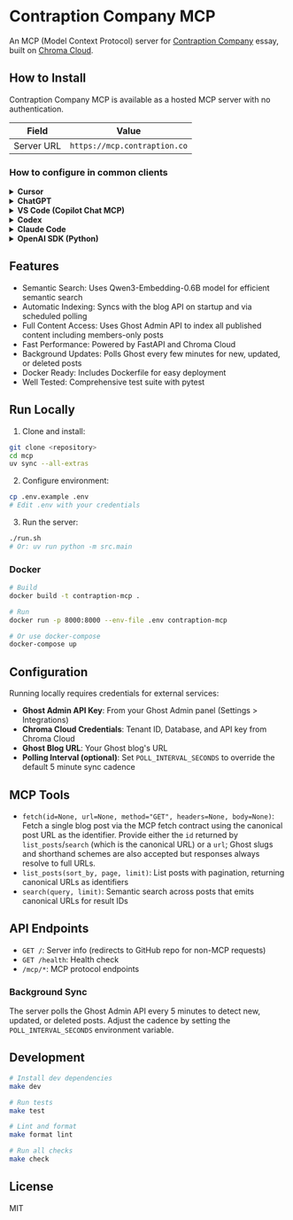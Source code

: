 # Contraption Company MCP

An MCP (Model Context Protocol) server for [Contraption Company](https://contraption.co) essay, built on [Chroma Cloud](https://trychroma.com).

## How to Install

Contraption Company MCP is available as a hosted MCP server with no authentication.

| Field      | Value                        |
| ---------- | ---------------------------- |
| Server URL | `https://mcp.contraption.co`  |

### How to configure in common clients

<details>
<summary><b>Cursor</b></summary>

Use the deep link to install directly in Cursor: [Install Contraption Company MCP](cursor://anysphere.cursor-deeplink/mcp/install?name=contraption-company&config=eyJ1cmwiOiJodHRwczovL21jcC5jb250cmFwdGlvbi5jbyJ9).

Or, create or edit `~/.cursor/mcp.json`:

```json
{
  "mcpServers": {
    "contraption-company": {
      "url": "https://mcp.contraption.co"
    }
  }
}
```

</details>

<details>
<summary><b>ChatGPT</b></summary>

1. Open **Settings → Connectors**.
2. Click **Create new connector**.
3. Set **MCP Server URL** to `https://mcp.contraption.co`.
4. Leave authentication blank and save.

</details>

<details>
<summary><b>VS Code (Copilot Chat MCP)</b></summary>

Create or edit `.vscode/mcp.json`:

```json
{
  "servers": {
    "contraption-company": {
      "type": "http",
      "url": "https://mcp.contraption.co"
    }
  }
}
```

</details>

<details>
<summary><b>Codex</b></summary>

Add to `~/.codex/config.toml`:

```toml
[mcp_servers.contraption-company]
command = "npx"
args = ["mcp-remote", "--transport", "http", "https://mcp.contraption.co"]
```

</details>

<details>
<summary><b>Claude Code</b></summary>

Run in your terminal:

```bash
claude mcp add --transport http contraption-company https://mcp.contraption.co
```

</details>

<details>
<summary><b>OpenAI SDK (Python)</b></summary>

```python
from openai import OpenAI

client = OpenAI()

response = client.responses.create(
    model="gpt-5",
    input="List the newest Contraption Company blog posts.",
    tools=[
        {
            "type": "mcp",
            "server_label": "contraption-company",
            "server_url": "https://mcp.contraption.co",
            "require_approval": "never",
        }
    ],
)
print(response)
```

</details>

## Features

- Semantic Search: Uses Qwen3-Embedding-0.6B model for efficient semantic search
- Automatic Indexing: Syncs with the blog API on startup and via scheduled polling
- Full Content Access: Uses Ghost Admin API to index all published content including members-only posts
- Fast Performance: Powered by FastAPI and Chroma Cloud
- Background Updates: Polls Ghost every few minutes for new, updated, or deleted posts
- Docker Ready: Includes Dockerfile for easy deployment
- Well Tested: Comprehensive test suite with pytest

## Run Locally

1. Clone and install:

```bash
git clone <repository>
cd mcp
uv sync --all-extras
```

2. Configure environment:

```bash
cp .env.example .env
# Edit .env with your credentials
```

3. Run the server:

```bash
./run.sh
# Or: uv run python -m src.main
```

### Docker

```bash
# Build
docker build -t contraption-mcp .

# Run
docker run -p 8000:8000 --env-file .env contraption-mcp

# Or use docker-compose
docker-compose up
```

## Configuration

Running locally requires credentials for external services:

- **Ghost Admin API Key**: From your Ghost Admin panel (Settings > Integrations)
- **Chroma Cloud Credentials**: Tenant ID, Database, and API key from Chroma Cloud
- **Ghost Blog URL**: Your Ghost blog's URL
- **Polling Interval (optional)**: Set `POLL_INTERVAL_SECONDS` to override the default 5 minute sync cadence

## MCP Tools

- `fetch(id=None, url=None, method="GET", headers=None, body=None)`: Fetch a single blog post via the MCP fetch contract using the canonical post URL as the identifier. Provide either the `id` returned by `list_posts`/`search` (which is the canonical URL) or a `url`; Ghost slugs and shorthand schemes are also accepted but responses always resolve to full URLs.
- `list_posts(sort_by, page, limit)`: List posts with pagination, returning canonical URLs as identifiers
- `search(query, limit)`: Semantic search across posts that emits canonical URLs for result IDs

## API Endpoints

- `GET /`: Server info (redirects to GitHub repo for non-MCP requests)
- `GET /health`: Health check
- `/mcp/*`: MCP protocol endpoints

### Background Sync

The server polls the Ghost Admin API every 5 minutes to detect new, updated, or deleted posts. Adjust the cadence by setting the `POLL_INTERVAL_SECONDS` environment variable.

## Development

```bash
# Install dev dependencies
make dev

# Run tests
make test

# Lint and format
make format lint

# Run all checks
make check
```

## License

MIT
